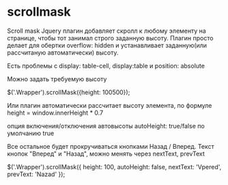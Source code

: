 # scrollmask
Scroll mask
Jquery плагин добавляет скролл к любому элементу на странице, чтобы тот занимал строго заданную высоту.
Плагин просто делает для обертки overflow: hidden и устанавливает заданную(или рассчитаную автоматически) высоту.

Есть проблемы с display: table-cell, display:table и position: absolute

Можно задать требуемую высоту

$('.Wrapper').scrollMask({height: 100500});

Или плагин автоматически рассчитает высоту элемента, по формуле height = window.innerHeight * 0.7 

опция включения/отключения автовысоты autoHeight: true/false по умолчанию true

Все остальное будет прокручиваться кнопками Назад / Вперед.
Текст кнопок "Вперед" и "Назад", можно менять через nextText, prevText

   $('.Wrapper').scrollMask({
      height: 100,
      autoHeight: false,
      nextText: 'Vpered',
      prevText: 'Nazad'
   });
